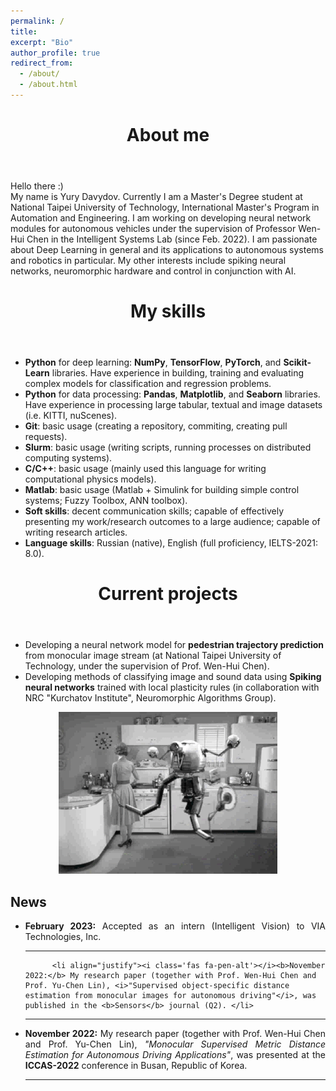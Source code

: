 ```yaml
---
permalink: /
title:
excerpt: "Bio"
author_profile: true
redirect_from:
  - /about/
  - /about.html
---
```


<header class="post-header">
<h1 class="post-title">About me</h1>
</header>



<p> Hello there :)
  
  


  <br>
  My name is Yury Davydov. Currently I am a Master's Degree student at National Taipei University of Technology, International Master's Program in Automation and Engineering. I am working on developing neural network modules for autonomous vehicles under the supervision of Professor Wen-Hui Chen in the Intelligent Systems Lab (since Feb. 2022). 
  I am passionate about Deep Learning in general and its applications to autonomous systems and robotics in particular. My other interests include spiking neural networks, neuromorphic hardware and control in conjunction with AI.
  
<header class="post-header">
<h1 class="post-title">My skills</h1>
</header>

<ul>
  <li> <strong>Python</strong> for deep learning: <strong>NumPy</strong>, <strong>TensorFlow</strong>, <strong>PyTorch</strong>, and <strong>Scikit-Learn</strong> libraries. Have experience in building, training and evaluating complex models for classification and regression problems.</li>
  <li> <strong>Python</strong> for data processing: <strong>Pandas</strong>, <strong>Matplotlib</strong>, and <strong>Seaborn</strong> libraries. Have experience in processing large tabular, textual and image datasets (i.e. KITTI, nuScenes).</li>
  <li> <strong>Git</strong>: basic usage (creating a repository, commiting, creating pull requests).</li>
  <li> <strong>Slurm</strong>: basic usage (writing scripts, running processes on distributed computing systems).</li>
  <li> <strong>C/C++</strong>: basic usage (mainly used this language for writing computational physics models).</li>  
  <li> <strong>Matlab</strong>: basic usage (Matlab + Simulink for building simple control systems; Fuzzy Toolbox, ANN toolbox).</li>  
   <li> <strong>Soft skills</strong>: decent communication skills; capable of effectively presenting my work/research outcomes to a large audience; capable of writing research articles.</li>
   <li> <strong>Language skills</strong>: Russian (native), English (full proficiency, IELTS-2021: 8.0).</li>
</ul>
  
<header class="post-header">
<h1 class="post-title">Current projects</h1>
</header>

<ul>
  <li> Developing a neural network model for <strong>pedestrian trajectory prediction</strong> from monocular image stream (at National Taipei University of Technology, under the supervision of Prof. Wen-Hui Chen).</li>
  <li> Developing methods of classifying image and sound data using <strong>Spiking neural networks</strong> trained with local plasticity rules (in collaboration with NRC "Kurchatov Institute", Neuromorphic Algorithms Group).</li>
</ul>
  

<p align="center">
  <img src="https://github.com/vexing-shusher/vexing-shusher.github.io/blob/master/images/about_gif.gif?raw=true">
</p>
 
<div class="News">
<h2><i class='fas fa-newspaper'></i>News</h2>
        <ul>
          <li align="justify"><i class='fas fa-pen-alt'></i><b>February 2023:</b> Accepted as an intern (Intelligent Vision) to VIA Technologies, Inc. </li>
<hr/>          
          
          <li align="justify"><i class='fas fa-pen-alt'></i><b>November 2022:</b> My research paper (together with Prof. Wen-Hui Chen and Prof. Yu-Chen Lin), <i>"Supervised object-specific distance estimation from monocular images for autonomous driving"</i>, was published in the <b>Sensors</b> journal (Q2). </li>
<hr/>          
          <li align="justify"><i class='fas fa-pen-alt'></i><b>November 2022:</b> My research paper (together with Prof. Wen-Hui Chen and Prof. Yu-Chen Lin), <i>"Monocular Supervised Metric Distance Estimation for Autonomous Driving Applications"</i>, was presented at the <strong>ICCAS-2022</strong> conference in Busan, Republic of Korea. </li>

<hr/>
</ul>
</div>
    
 
<!--<p align="center">
  <img width="400" height="93" src="https://user-images.githubusercontent.com/107177894/173854088-79b62910-4180-4df9-b1b4-56420e6ff53e.png">
</p>-->

  <!--<p align="center">
  <a href="https://info.flagcounter.com/Wzvz"><img src="https://s01.flagcounter.com/count2/Wzvz/bg_FFFFFF/txt_000000/border_CCCCCC/columns_5/maxflags_100/viewers_0/labels_1/pageviews_0/flags_0/percent_0/" alt="Flag Counter" border="0"></a>
    </p>-->
